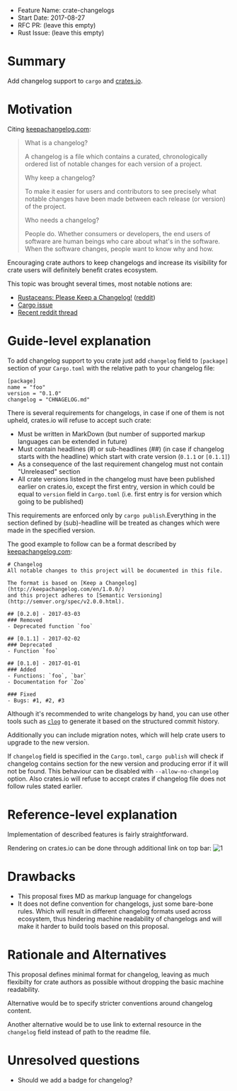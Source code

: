 - Feature Name: crate-changelogs
- Start Date: 2017-08-27
- RFC PR: (leave this empty)
- Rust Issue: (leave this empty)

# Summary
[summary]: #summary

Add changelog support to `cargo` and [crates.io](https://crates.io/).

# Motivation
[motivation]: #motivation

Citing [keepachangelog.com](http://keepachangelog.com):

> What is a changelog?
> 
>  A changelog is a file which contains a curated, chronologically ordered list of notable changes for each version of a project.
>
> Why keep a changelog? 
>
> To make it easier for users and contributors to see precisely what notable changes have been made between each release (or version) of the project.
>
> Who needs a changelog? 
>
> People do. Whether consumers or developers, the end users of software are
> human beings who care about what's in the software. When the software changes,
> people want to know why and how. 

Encouraging crate authors to keep changelogs and increase its visibility for
crate users will definitely benefit crates ecosystem.

This topic was brought several times, most notable notions are:

- [Rustaceans: Please Keep a Changelog!](https://blog.dbrgn.ch/2015/12/1/rust-crates-keep-a-changelog/) ([reddit](https://www.reddit.com/r/rust/comments/3v1ndl/))
- [Cargo issue](https://github.com/rust-lang/cargo/issues/2188)
- [Recent reddit thread](https://www.reddit.com/r/rust/comments/6vvhjh/)

# Guide-level explanation
[guide-level-explanation]: #guide-level-explanation

To add changelog support to you crate just add `changelog` field to `[package]`
section of your `Cargo.toml` with the relative path to your changelog file:
```
[package]
name = "foo"
version = "0.1.0"
changelog = "CHNAGELOG.md"
```

There is several requirements for changelogs, in case if one of them is not
upheld, crates.io will refuse to accept such crate:
- Must be written in MarkDown (but number of supported markup languages can be
extended in future)
- Must contain headlines (#) or sub-headlines (##) (in case if changelog starts
with the headline) which start with crate version (`0.1.1` or `[0.1.1]`)
- As a consequence of the last requirement changelog must not contain
"Unreleased" section
- All crate versions listed in the changelog must have been published
earlier on crates.io, except the first entry, version in which could be equal
to `version` field in `Cargo.toml` (i.e. first entry is for version which going
to be published)

This requirements are enforced only by `cargo publish`.Everything in the section
defined by (sub)-headline will be treated as changes which were made in the
specified version.

The good example to follow can be a format described by
[keepachangelog.com](http://keepachangelog.com):
```
# Changelog
All notable changes to this project will be documented in this file.

The format is based on [Keep a Changelog](http://keepachangelog.com/en/1.0.0/)
and this project adheres to [Semantic Versioning](http://semver.org/spec/v2.0.0.html).

## [0.2.0] - 2017-03-03
### Removed
- Deprecated function `foo`

## [0.1.1] - 2017-02-02
### Deprecated
- Function `foo`

## [0.1.0] - 2017-01-01
### Added
- Functions: `foo`, `bar`
- Documentation for `Zoo`

### Fixed
- Bugs: #1, #2, #3
```

Although it's recommended to write changelogs by hand, you can use other
tools such as [`clog`](https://crates.io/crates/clog) to generate it based on
the structured commit history.

Additionally you can include migration notes, which will help crate users to
upgrade to the new version.

If `changelog` field is specified in the `Cargo.toml`, `cargo publish` will
check if changelog contains section for the new version and producing error if
it will not be found. This behaviour can be disabled with `--allow-no-changelog`
option. Also crates.io will refuse to accept crates if changelog file does not
follow rules stated earlier.

# Reference-level explanation
[reference-level-explanation]: #reference-level-explanation

Implementation of described features is fairly straightforward.

Rendering on crates.io can be done through additional link on top bar:
![1](https://user-images.githubusercontent.com/329626/29746037-86920e8a-8ad5-11e7-828c-4d32f6ac4cf2.png)

# Drawbacks
[drawbacks]: #drawbacks

- This proposal fixes MD as markup language for changelogs
- It does not define convention for changelogs, just some bare-bone rules. Which
will result in different changelog formats used across ecosystem, thus hindering
machine readability of changelogs and will make it harder to build tools based
on this proposal.

# Rationale and Alternatives
[alternatives]: #alternatives

This proposal defines minimal format for changelog, leaving as much flexibilty
for crate authors as possible without dropping the basic machine readability.

Alternative would be to specify stricter conventions around changelog content.

Another alternative would be to use link to external resource in the `changelog`
field instead of path to the readme file.

# Unresolved questions
[unresolved]: #unresolved-questions

- Should we add a badge for changelog?
